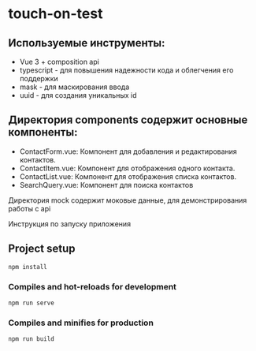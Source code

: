 # touch-on-test

## Используемые инструменты:
- Vue 3 + composition api
- typescript - для повышения надежности кода и облегчения его поддержки
- mask - для маскирования ввода
- uuid - для создания уникальных id

## Директория components содержит основные компоненты:
- ContactForm.vue: Компонент для добавления и редактирования контактов.
- ContactItem.vue: Компонент для отображения одного контакта.
- ContactList.vue: Компонент для отображения списка контактов.
- SearchQuery.vue: Компонент для поиска контактов

Директория mock содержит моковые данные, для демонстрирования работы с api

Инструкция по запуску приложения

## Project setup
```
npm install
```

### Compiles and hot-reloads for development
```
npm run serve
```

### Compiles and minifies for production
```
npm run build
```
